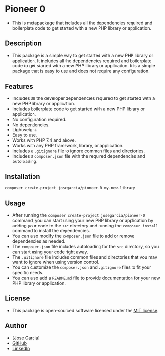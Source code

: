 # Pioneer 0
- This is metapackage that includes all the dependencies required and boilerplate code to get started with a new PHP library or application.

## Description
- This package is a simple way to get started with a new PHP library or application. It includes all the dependencies required and boilerplate code to get started with a new PHP library or application. It is a simple package that is easy to use and does not require any configuration.

## Features
- Includes all the developer dependencies required to get started with a new PHP library or application.
- Includes boilerplate code to get started with a new PHP library or application.
- No configuration required.
- No dependencies.
- Lightweight.
- Easy to use.
- Works with PHP 7.4 and above.
- Works with any PHP framework, library, or application.
- Includes a `.gitignore` file to ignore common files and directories.
- Includes a `composer.json` file with the required dependencies and autoloading.

## Installation
```bash
composer create-project josegarcia/pioneer-0 my-new-library
```

## Usage
- After running the `composer create-project josegarcia/pioneer-0` command, you can start using your new PHP library or application by adding your code to the `src` directory and running the `composer install` command to install the dependencies.
- You can also modify the `composer.json` file to add or remove dependencies as needed.
- The `composer.json` file includes autoloading for the `src` directory, so you can start using your code right away.
- The `.gitignore` file includes common files and directories that you may want to ignore when using version control.
- You can customize the `composer.json` and `.gitignore` files to fit your specific needs.
- You can also add a `README.md` file to provide documentation for your new PHP library or application.

## License
- This package is open-sourced software licensed under the [MIT license](https://opensource.org/licenses/MIT).

## Author
- [Jose Garcia]
- [GitHub](https://github.com/jgarc186)
- [LinkedIn](www.linkedin.com/in/jgarc186)
